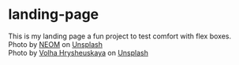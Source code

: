 # landing-page
This is my landing page a fun project to test comfort with flex boxes.<br>
Photo by <a href="https://unsplash.com/@neom?utm_source=unsplash&utm_medium=referral&utm_content=creditCopyText">NEOM</a> on <a href="https://unsplash.com/photos/g9wCI64k2yw?utm_source=unsplash&utm_medium=referral&utm_content=creditCopyText">Unsplash</a><br>
Photo by <a href="https://unsplash.com/@grishevskaya3?utm_source=unsplash&utm_medium=referral&utm_content=creditCopyText">Volha Hrysheuskaya</a> on <a href="https://unsplash.com/photos/9NsaBo6m3xM?utm_source=unsplash&utm_medium=referral&utm_content=creditCopyText">Unsplash</a>
  
